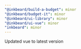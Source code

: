 ```yaml
---
"@inkbeard/build-a-budget": minor
"@inkbeard/budget-it": minor
"@inkbeard/ui-library": minor
"@inkbeard/ui-vue": minor
"inkbeard": minor
---
```


Updated vue to latest version
